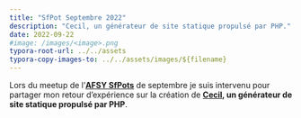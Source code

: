 ```yaml
---
title: "SfPot Septembre 2022"
description: "Cecil, un générateur de site statique propulsé par PHP."
date: 2022-09-22
#image: /images/<image>.png
typora-root-url: ../../assets
typora-copy-images-to: ../../assets/images/${filename}
---
```


Lors du meetup de l’**[AFSY SfPots](https://www.meetup.com/fr-FR/afsy-sfpot/)** de septembre je suis intervenu pour partager mon retour d’expérience sur la création de **[Cecil](https://cecil.app), un générateur de site statique propulsé par PHP**.

<!--break-->